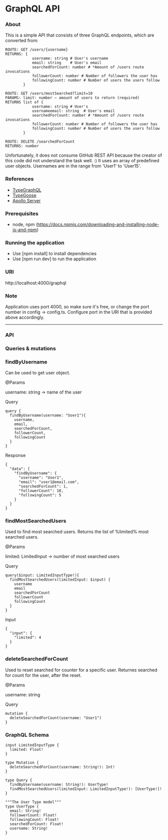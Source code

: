 # GraphQL API 

### About
This is a simple API that consists of three GraphQL endpoints, which are converted from:
```
ROUTE: GET /users/{username}
RETURNS: {
            username: string # User's username
            email: string    # User's email
            searchedForCount: number # *Amount of /users route invocations
            followerCount: number # Number of followers the user has
            followingCount: number # Number of users the users follow
        }

ROUTE: GET /users/mostSearched?limit=10
PARAMS: limit: number – amount of users to return (required)
RETURNS list of {
            username: string # User's 
            usernameemail: string  # User's email
            searchedForCount: number # *Amount of /users route invocations
            followerCount: number # Number of followers the user has
            followingCount: number # Number of users the users follow
        }

ROUTE: DELETE /searchedForCount
RETURNS: number  
```
Unfortunately, it does not consume GitHub REST API because the creator of this code did not understand the task well. :) It uses 
an array of predefined user objects. Usernames are in the range from 'User1' to 'User15'. 

### References
* [TypeGraphQL](https://typegraphql.com/)
* [TypeGoose](https://typegoose.github.io/typegoose/)
* [Apollo Server](https://www.apollographql.com/docs/apollo-server/)

### Prerequisites
 - node, npm (https://docs.npmjs.com/downloading-and-installing-node-js-and-npm)

### Running the application
 - Use [npm install] to install dependencies
 - Use [npm run dev] to run the application

### URI
http://localhost:4000/graphql

### Note
Application uses port 4000, so make sure it's free, or change the port number in 
config -> config.ts. Configure port in the URI that is provided above accordingly.

---

### API

### Queries & mutations

### findByUsername 
Can be used to get user object.

@Params

username: string -> name of the user

Query
```
query {
  findByUsername(username: "User1"){
    username,
    email,
    searchedForCount,
    followerCount,
    followingCount
  }
}
```

Response
```
{
  "data": {
    "findByUsername": {
      "username": "User1",
      "email": "user1@email.com",
      "searchedForCount": 1,
      "followerCount": 10,
      "followingCount": 5
    }
  }
}
```

### findMostSearchedUsers 
Used to find most searched users. Returns the list of %limited% most searched users.

@Params

limited: LimitedInput -> number of most searched users

Query
```
query($input: LimitedInputType!){
  findMostSearchedUsers(limitedInput: $input) {
    username
    email
    searchedForCount
    followerCount
    followingCount
  }
}
```
Input
```
{
  "input": { 
    "limited": 4
  }
}
```

### deleteSearchedForCount 
Used to reset searched for counter for a specific user. Returnes searched for count for the user, after the reset. 

@Params

username: string

Query
```
mutation {
  deleteSearchedForCount(username: "User1")
}
```

### GraphQL Schema
```
input LimitedInputType {
  limited: Float!
}
```

```
type Mutation {
  deleteSearchedForCount(username: String!): Int!
}
```

```
type Query {
  findByUsername(username: String!): UserType!
  findMostSearchedUsers(limitedInput: LimitedInputType!): [UserType!]!
}
```

```
"""The User Type model"""
type UserType {
  email: String!
  followerCount: Float!
  followingCount: Float!
  searchedForCount: Float!
  username: String!
} 
```
